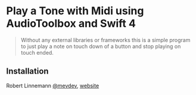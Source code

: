 # Play a Tone with Midi using AudioToolbox and Swift 4
> Without any external libraries or frameworks this is a simple program to just play a note on touch down of a button and stop playing on touch ended.

## Installation
Robert Linnemann
[@mevdev](https://twitter.com/mevdev), 
[website](https://RobertLinnemann.com)